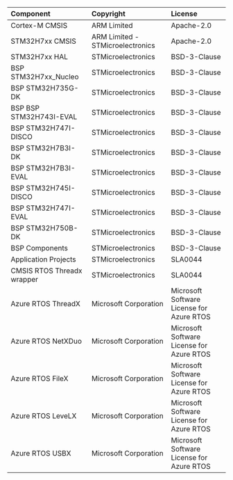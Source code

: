 ﻿| Component                       | Copyright                                             | License |
|:---------                       |:-------                                               |:----------|
| Cortex-M CMSIS                  | ARM Limited                                           | Apache-2.0 |
| STM32H7xx CMSIS                 | ARM Limited - STMicroelectronics                      | Apache-2.0 |
| STM32H7xx HAL                   | STMicroelectronics                                    | BSD-3-Clause |
| BSP STM32H7xx_Nucleo            | STMicroelectronics                                    | BSD-3-Clause |
| BSP STM32H735G-DK               | STMicroelectronics                                    | BSD-3-Clause |
| BSP BSP STM32H743I-EVAL         | STMicroelectronics                                    | BSD-3-Clause |
| BSP STM32H747I-DISCO            | STMicroelectronics                                    | BSD-3-Clause |
| BSP STM32H7B3I-DK               | STMicroelectronics                                    | BSD-3-Clause |
| BSP STM32H7B3I-EVAL             | STMicroelectronics                                    | BSD-3-Clause |
| BSP STM32H745I-DISCO            | STMicroelectronics                                    | BSD-3-Clause |
| BSP STM32H747I-EVAL             | STMicroelectronics                                    | BSD-3-Clause |
| BSP STM32H750B-DK               | STMicroelectronics                                    | BSD-3-Clause |
| BSP Components                  | STMicroelectronics                                    | BSD-3-Clause |
| Application Projects            | STMicroelectronics                                    | SLA0044  |
| CMSIS RTOS Threadx wrapper      | STMicroelectronics                                    | SLA0044  |
| Azure RTOS ThreadX              | Microsoft Corporation                                 | Microsoft Software License for Azure RTOS |
| Azure RTOS NetXDuo              | Microsoft Corporation                                 | Microsoft Software License for Azure RTOS |
| Azure RTOS FileX                | Microsoft Corporation                                 | Microsoft Software License for Azure RTOS |
| Azure RTOS LeveLX               | Microsoft Corporation                                 | Microsoft Software License for Azure RTOS |
| Azure RTOS USBX                 | Microsoft Corporation                                 | Microsoft Software License for Azure RTOS |